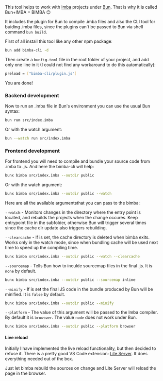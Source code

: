 This tool helps to work with [Imba](https://imba.io) projects under [Bun](https://bun.sh). That is why it is called Bun+IMBA = BIMBA 😉

It includes the plugin for Bun to compile .imba files and also the CLI tool for buiding .imba files, since the plugins can't be passed to Bun via shell command `bun build`.

First of all install this tool like any other npm package:
```bash
bun add bimba-cli -d
```

Then create a `bunfig.toml` file in the root folder of your project, and add only one line in it (I could not find any workaround to do this automatically):
```bash
preload = ["bimba-cli/plugin.js"]
```

You are done!

### Backend development
Now to run an .imba file in Bun's environment you can use the usual Bun syntax: 
```bash
bun run src/index.imba
```
Or with the watch argument:
```bash
bun --watch run src/index.imba
```

### Frontend development
For frontend you will need to compile and bundle your source code from .imba to .js. And here the bimba-cli will help:
```bash
bunx bimba src/index.imba --outdir public
```
Or with the watch argument: 
```bash
bunx bimba src/index.imba --outdir public --watch
```

Here are all the available argumentsthat you can pass to the bimba:

`--watch` - Monitors changes in the directory where the entry point is located, and rebuilds the projects when the change occures. Keep entrypoint file in the subfolder, otherwise Bun will trigger several times since the cache dir update also triggers rebuilding.

`--clearcache` - If is set, the cache directory is deleted when bimba exits. Works only in the watch mode, since when bundling cache will be used next time to speed up the compiling time.

```bash
bunx bimba src/index.imba --outdir public --watch --clearcache
```

`--sourcemap` - Tells Bun how to inculde sourcemap files in the final .js. It is `none` by default.

```bash
bunx bimba src/index.imba --outdir public --sourcemap inline
```

`--minify` - If is set the final JS code in the bundle produced by Bun will be minified. It is `false` by default.

```bash
bunx bimba src/index.imba --outdir public --minify
```

`--platform` - The value of this argument will be passed to the Imba compiler. By default it is `browswer`. The value `node` does not work under Bun.

```bash
bunx bimba src/index.imba --outdir public --platform browser
```

#### Live reload
Initially I have implemented the live reload functionality, but then decided to refuse it. There is a pretty good VS Code extension: [Lite Server](https://marketplace.visualstudio.com/items?itemName=ritwickdey.LiveServer).
It does everything needed out of the box. 

Just let bimba rebuild the sources on change and Lite Server will reload the page in the browser.